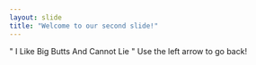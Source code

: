 ```yaml
---
layout: slide
title: "Welcome to our second slide!"
---
```

"
I
Like
Big
Butts
And
Cannot
Lie
"
Use the left arrow to go back!
